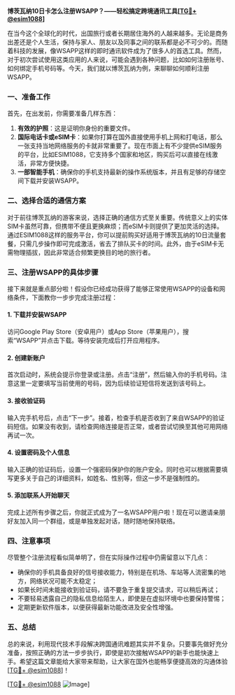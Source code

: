 **博茨瓦纳10日卡怎么注册WSAPP？——轻松搞定跨境通讯工具[[TG💪+ @esim1088](https://t.me/s/esim1088)]**

在当今这个全球化的时代，出国旅行或者长期居住海外的人越来越多。无论是商务出差还是个人生活，保持与家人、朋友以及同事之间的联系都是必不可少的。而随着科技的发展，像WSAPP这样的即时通讯软件成为了很多人的首选工具。然而，对于初次尝试使用这类应用的人来说，可能会遇到各种问题，比如如何注册账号、如何绑定手机号码等。今天，我们就以博茨瓦纳为例，来聊聊如何顺利注册WSAPP。

### 一、准备工作

首先，在出发前，你需要准备几样东西：
1. **有效的护照**：这是证明你身份的重要文件。
2. **国际电话卡或eSIM卡**：如果你打算在国外直接使用手机上网和打电话，那么一张支持当地网络服务的卡就非常重要了。现在市面上有不少提供eSIM服务的平台，比如ESIM1088，它支持多个国家和地区，购买后可以直接在线激活，非常方便快捷。
3. **一部智能手机**：确保你的手机支持最新的操作系统版本，并且有足够的存储空间下载并安装WSAPP。

### 二、选择合适的通信方案

对于前往博茨瓦纳的游客来说，选择正确的通信方式至关重要。传统意义上的实体SIM卡虽然可靠，但携带不便且更换麻烦；而eSIM卡则提供了更加灵活的选择。通过ESIM1088这样的服务平台，你可以提前购买好适用于博茨瓦纳的10日流量套餐，只需几步操作即可完成激活，省去了排队买卡的时间。此外，由于eSIM卡无需物理插拔，因此非常适合频繁更换目的地的旅行者。

### 三、注册WSAPP的具体步骤

接下来就是重点部分啦！假设你已经成功获得了能够正常使用WSAPP的设备和网络条件，下面教你一步步完成注册过程：

#### 1. 下载并安装WSAPP
访问Google Play Store（安卓用户）或App Store（苹果用户），搜索“WSAPP”并点击下载。等待安装完成后打开应用程序。

#### 2. 创建新账户
首次启动时，系统会提示你登录或注册。点击“注册”，然后输入你的手机号码。注意这里一定要填写当前使用的号码，因为后续验证短信将发送到该号码上。

#### 3. 接收验证码
输入完手机号后，点击“下一步”。接着，检查手机是否收到了来自WSAPP的验证码短信。如果没有收到，请检查网络连接是否正常，或者尝试切换至其他可用网络再试一次。

#### 4. 设置密码及个人信息
输入正确的验证码后，设置一个强密码保护你的账户安全。同时也可以根据需要填写更多关于自己的详细资料，如姓名、性别等，但这一步不是强制性的。

#### 5. 添加联系人开始聊天
完成上述所有步骤之后，你就正式成为了一名WSAPP用户啦！现在可以邀请亲朋好友加入同一个群组，或是单独发起对话，随时随地保持联络。

### 四、注意事项

尽管整个注册流程看似简单明了，但在实际操作过程中仍需留意以下几点：
- 确保你的手机具备良好的信号接收能力，特别是在机场、车站等人流密集的地方，网络状况可能不太稳定；
- 如果长时间未能接收到验证码，请不要急于重复提交请求，可以稍后再试；
- 不要轻易透露自己的隐私信息给陌生人，即使是在虚拟环境中也要保持警惕；
- 定期更新软件版本，以便获得最新功能改进及安全性增强。

### 五、总结

总的来说，利用现代技术手段解决跨国通讯难题其实并不复杂。只要事先做好充分准备，按照正确的方法一步步执行，即使是初次接触WSAPP的新手也能快速上手。希望这篇文章能给大家带来帮助，让大家在国外也能畅享便捷高效的沟通体验[[TG💪+ @esim1088](https://t.me/s/esim1088)]！

[[TG💪+ @esim1088](https://t.me/s/esim1088) ![Image](https://i.postimg.cc/4NQfJmqS/Snipaste-2025-05-13-00-14-12.png)]